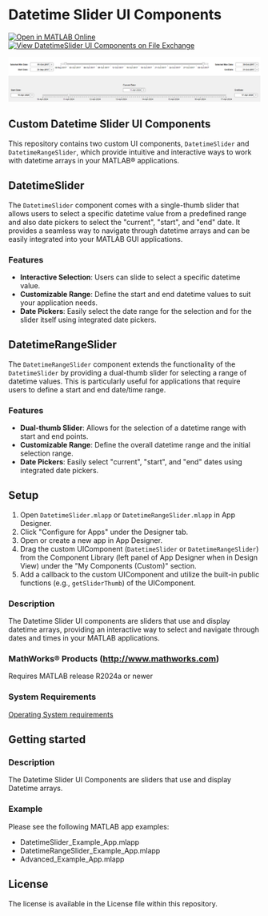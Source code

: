 # Datetime Slider UI Components

[![Open in MATLAB Online](https://www.mathworks.com/images/responsive/global/open-in-matlab-online.svg)](https://matlab.mathworks.com/open/github/v1?repo=mathworks/datetimeslider-uicomponents)
[![View DatetimeSlider UI Components on File Exchange](https://www.mathworks.com/matlabcentral/images/matlab-file-exchange.svg)](https://www.mathworks.com/matlabcentral/fileexchange/??-datetimeslider-uicomponents)

![Alt text](DatetimeSliders.png)

## Custom Datetime Slider UI Components

This repository contains two custom UI components, `DatetimeSlider` and `DatetimeRangeSlider`, which provide intuitive and interactive ways to work with datetime arrays in your MATLAB&reg; applications.

## DatetimeSlider

The `DatetimeSlider` component comes with a single-thumb slider that allows users to select a specific datetime value from a predefined range and also date pickers to select the "current", "start", and "end" date. It provides a seamless way to navigate through datetime arrays and can be easily integrated into your MATLAB GUI applications.

### Features
- **Interactive Selection**: Users can slide to select a specific datetime value.
- **Customizable Range**: Define the start and end datetime values to suit your application needs.
- **Date Pickers**: Easily select the date range for the selection and for the slider itself using integrated date pickers.

## DatetimeRangeSlider

The `DatetimeRangeSlider` component extends the functionality of the `DatetimeSlider` by providing a dual-thumb slider for selecting a range of datetime values. This is particularly useful for applications that require users to define a start and end date/time range.

### Features
- **Dual-thumb Slider**: Allows for the selection of a datetime range with start and end points.
- **Customizable Range**: Define the overall datetime range and the initial selection range.
- **Date Pickers**: Easily select "current", "start", and "end" dates using integrated date pickers.

## Setup 

1. Open `DatetimeSlider.mlapp` or `DatetimeRangeSlider.mlapp` in App Designer.
2. Click "Configure for Apps" under the Designer tab.
3. Open or create a new app in App Designer.
4. Drag the custom UIComponent (`DatetimeSlider` or `DatetimeRangeSlider`) from the Component Library (left panel of App Designer when in Design View) under the "My Components (Custom)" section.
5. Add a callback to the custom UIComponent and utilize the built-in public functions (e.g., `getSliderThumb`) of the UIComponent.


### Description

The Datetime Slider UI components are sliders that use and display datetime arrays, providing an interactive way to select and navigate through dates and times in your MATLAB applications.

### MathWorks&reg; Products (http://www.mathworks.com)

Requires MATLAB release R2024a or newer

### System Requirements

[Operating System requirements](https://www.mathworks.com/support/requirements/previous-releases.html)

## Getting started

### Description

The Datetime Slider UI Components are sliders that use and display Datetime arrays.

### Example
Please see the following MATLAB app examples:
- DatetimeSlider_Example_App.mlapp
- DatetimeRangeSlider_Example_App.mlapp
- Advanced_Example_App.mlapp

## License

The license is available in the License file within this repository.
